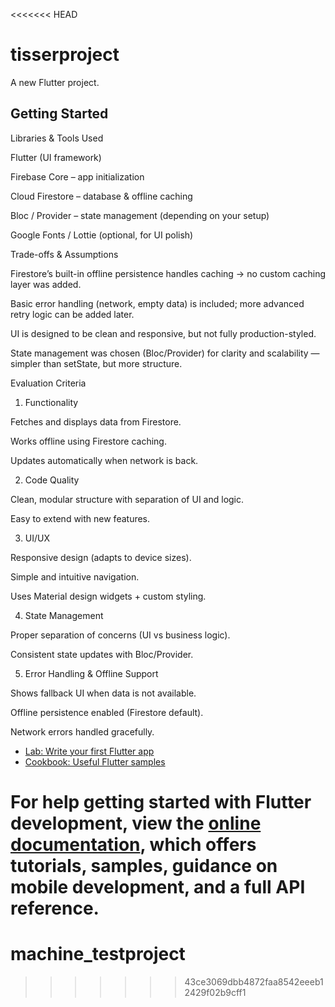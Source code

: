 <<<<<<< HEAD
# tisserproject

A new Flutter project.

## Getting Started

 Libraries & Tools Used

 

Flutter (UI framework)

Firebase Core – app initialization

Cloud Firestore – database & offline caching

Bloc / Provider – state management (depending on your setup)

Google Fonts / Lottie (optional, for UI polish)

 Trade-offs & Assumptions
 

Firestore’s built-in offline persistence handles caching → no custom caching layer was added.

Basic error handling (network, empty data) is included; more advanced retry logic can be added later.

UI is designed to be clean and responsive, but not fully production-styled.

State management was chosen (Bloc/Provider) for clarity and scalability — simpler than setState, but more structure.

 Evaluation Criteria
1. Functionality

Fetches and displays data from Firestore.

Works offline using Firestore caching.

Updates automatically when network is back.

2. Code Quality

Clean, modular structure with separation of UI and logic.

Easy to extend with new features.

3. UI/UX

Responsive design (adapts to device sizes).

Simple and intuitive navigation.

Uses Material design widgets + custom styling.

4. State Management

Proper separation of concerns (UI vs business logic).

Consistent state updates with Bloc/Provider.

5. Error Handling & Offline Support

Shows fallback UI when data is not available.

Offline persistence enabled (Firestore default).

Network errors handled gracefully.

- [Lab: Write your first Flutter app](https://docs.flutter.dev/get-started/codelab)
- [Cookbook: Useful Flutter samples](https://docs.flutter.dev/cookbook)

For help getting started with Flutter development, view the
[online documentation](https://docs.flutter.dev/), which offers tutorials,
samples, guidance on mobile development, and a full API reference.
=======
# machine_testproject
>>>>>>> 43ce3069dbb4872faa8542eeeb12429f02b9cff1

